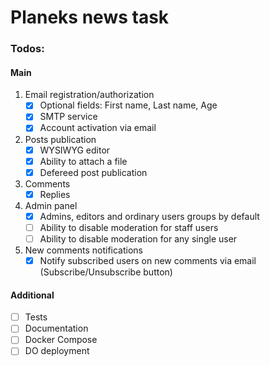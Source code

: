 # Planeks news task

### Todos:

#### Main

1. Email registration/authorization
    - [x] Optional fields: First name, Last name, Age
    - [x] SMTP service
    - [x] Account activation via email

2. Posts publication
    - [x] WYSIWYG editor
    - [x] Ability to attach a file
    - [x] Defereed post publication

3. Comments
    - [x] Replies

4. Admin panel
    - [x] Admins, editors and ordinary users groups by default
    - [ ] Ability to disable moderation for staff users
    - [ ] Ability to disable moderation for any single user
    
5. New comments notifications
   - [x] Notify subscribed users on new comments via email (Subscribe/Unsubscribe button)

#### Additional

- [ ] Tests
- [ ] Documentation
- [ ] Docker Compose
- [ ] DO deployment
